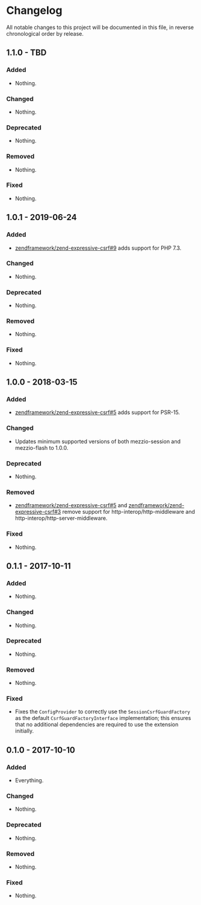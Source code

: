 # Changelog

All notable changes to this project will be documented in this file, in reverse chronological order by release.

## 1.1.0 - TBD

### Added

- Nothing.

### Changed

- Nothing.

### Deprecated

- Nothing.

### Removed

- Nothing.

### Fixed

- Nothing.

## 1.0.1 - 2019-06-24

### Added

- [zendframework/zend-expressive-csrf#9](https://github.com/zendframework/zend-expressive-csrf/pull/9) adds support for PHP 7.3.

### Changed

- Nothing.

### Deprecated

- Nothing.

### Removed

- Nothing.

### Fixed

- Nothing.

## 1.0.0 - 2018-03-15

### Added

- [zendframework/zend-expressive-csrf#5](https://github.com/zendframework/zend-expressive-csrf/pull/5) adds
  support for PSR-15.

### Changed

- Updates minimum supported versions of both mezzio-session and
  mezzio-flash to 1.0.0.

### Deprecated

- Nothing.

### Removed

- [zendframework/zend-expressive-csrf#5](https://github.com/zendframework/zend-expressive-csrf/pull/5) and
  [zendframework/zend-expressive-csrf#3](https://github.com/zendframework/zend-expressive-csrf/pull/3) remove
  support for http-interop/http-middleware and
  http-interop/http-server-middleware.

### Fixed

- Nothing.

## 0.1.1 - 2017-10-11

### Added

- Nothing.

### Changed

- Nothing.

### Deprecated

- Nothing.

### Removed

- Nothing.

### Fixed

- Fixes the `ConfigProvider` to correctly use the `SessionCsrfGuardFactory` as
  the default `CsrfGuardFactoryInterface` implementation; this ensures that no
  additional dependencies are required to use the extension initially.

## 0.1.0 - 2017-10-10

### Added

- Everything.

### Changed

- Nothing.

### Deprecated

- Nothing.

### Removed

- Nothing.

### Fixed

- Nothing.

